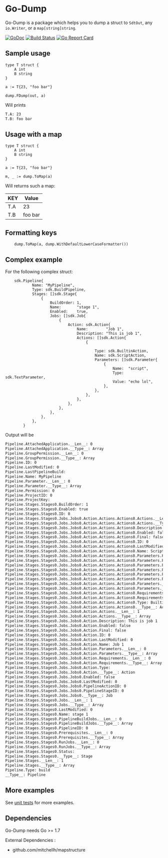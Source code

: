 # Go-Dump

Go-Dump is a package which helps you to dump a struct to `SdtOut`, any `io.Writer`, or a `map[string]string`.

[![GoDoc](https://img.shields.io/badge/godoc-reference-blue.svg)](http://godoc.org/github.com/fsamin/go-dump) [![Build Status](https://travis-ci.org/fsamin/go-dump.svg?branch=master)](https://travis-ci.org/fsamin/go-dump) [![Go Report Card](https://goreportcard.com/badge/github.com/fsamin/go-dump)](https://goreportcard.com/report/github.com/fsamin/go-dump)


## Sample usage

````golang
type T struct {
    A int
    B string
}

a := T{23, "foo bar"}

dump.FDump(out, a)
````

Will prints

````bash
T.A: 23
T.B: foo bar
````

## Usage with a map

```golang
type T struct {
    A int
    B string
}

a := T{23, "foo bar"}

m, _ := dump.ToMap(a)
```

Will returns such a map:

| KEY           | Value         |
| ------------- | ------------- |
| T.A           | 23            |
| T.B           | foo bar       |

## Formatting keys

```golang
    dump.ToMap(a, dump.WithDefaultLowerCaseFormatter())
```

## Complex example

For the following complex struct:

```golang
    sdk.Pipeline{
            Name: "MyPipeline",
            Type: sdk.BuildPipeline,
            Stages: []sdk.Stage{
                {
                    BuildOrder: 1,
                    Name:       "stage 1",
                    Enabled:    true,
                    Jobs: []sdk.Job{
                        {
                            Action: sdk.Action{
                                Name:        "Job 1",
                                Description: "This is job 1",
                                Actions: []sdk.Action{
                                    {

                                        Type: sdk.BuiltinAction,
                                        Name: sdk.ScriptAction,
                                        Parameters: []sdk.Parameter{
                                            {
                                                Name:  "script",
                                                Type:  sdk.TextParameter,
                                                Value: "echo lol",
                                            },
                                        },
                                    },
                                },
                            },
                        },
                    },
                },
            },
        }
```

Output will be

````bash
Pipeline.AttachedApplication.__Len__: 0
Pipeline.AttachedApplication.__Type__: Array
Pipeline.GroupPermission.__Len__: 0
Pipeline.GroupPermission.__Type__: Array
Pipeline.ID: 0
Pipeline.LastModified: 0
Pipeline.LastPipelineBuild:
Pipeline.Name: MyPipeline
Pipeline.Parameter.__Len__: 0
Pipeline.Parameter.__Type__: Array
Pipeline.Permission: 0
Pipeline.ProjectID: 0
Pipeline.ProjectKey:
Pipeline.Stages.Stages0.BuildOrder: 1
Pipeline.Stages.Stages0.Enabled: true
Pipeline.Stages.Stages0.ID: 0
Pipeline.Stages.Stages0.Jobs.Jobs0.Action.Actions.Actions0.Actions.__Len__: 0
Pipeline.Stages.Stages0.Jobs.Jobs0.Action.Actions.Actions0.Actions.__Type__: Array
Pipeline.Stages.Stages0.Jobs.Jobs0.Action.Actions.Actions0.Description:
Pipeline.Stages.Stages0.Jobs.Jobs0.Action.Actions.Actions0.Enabled: false
Pipeline.Stages.Stages0.Jobs.Jobs0.Action.Actions.Actions0.Final: false
Pipeline.Stages.Stages0.Jobs.Jobs0.Action.Actions.Actions0.ID: 0
Pipeline.Stages.Stages0.Jobs.Jobs0.Action.Actions.Actions0.LastModified: 0
Pipeline.Stages.Stages0.Jobs.Jobs0.Action.Actions.Actions0.Name: Script
Pipeline.Stages.Stages0.Jobs.Jobs0.Action.Actions.Actions0.Parameters.Parameters0.Description:
Pipeline.Stages.Stages0.Jobs.Jobs0.Action.Actions.Actions0.Parameters.Parameters0.ID: 0
Pipeline.Stages.Stages0.Jobs.Jobs0.Action.Actions.Actions0.Parameters.Parameters0.Name: script
Pipeline.Stages.Stages0.Jobs.Jobs0.Action.Actions.Actions0.Parameters.Parameters0.Type: text
Pipeline.Stages.Stages0.Jobs.Jobs0.Action.Actions.Actions0.Parameters.Parameters0.Value: echo lol
Pipeline.Stages.Stages0.Jobs.Jobs0.Action.Actions.Actions0.Parameters.Parameters0.__Type__: Parameter
Pipeline.Stages.Stages0.Jobs.Jobs0.Action.Actions.Actions0.Parameters.__Len__: 1
Pipeline.Stages.Stages0.Jobs.Jobs0.Action.Actions.Actions0.Parameters.__Type__: Array
Pipeline.Stages.Stages0.Jobs.Jobs0.Action.Actions.Actions0.Requirements.__Len__: 0
Pipeline.Stages.Stages0.Jobs.Jobs0.Action.Actions.Actions0.Requirements.__Type__: Array
Pipeline.Stages.Stages0.Jobs.Jobs0.Action.Actions.Actions0.Type: Builtin
Pipeline.Stages.Stages0.Jobs.Jobs0.Action.Actions.Actions0.__Type__: Action
Pipeline.Stages.Stages0.Jobs.Jobs0.Action.Actions.__Len__: 1
Pipeline.Stages.Stages0.Jobs.Jobs0.Action.Actions.__Type__: Array
Pipeline.Stages.Stages0.Jobs.Jobs0.Action.Description: This is job 1
Pipeline.Stages.Stages0.Jobs.Jobs0.Action.Enabled: false
Pipeline.Stages.Stages0.Jobs.Jobs0.Action.Final: false
Pipeline.Stages.Stages0.Jobs.Jobs0.Action.ID: 0
Pipeline.Stages.Stages0.Jobs.Jobs0.Action.LastModified: 0
Pipeline.Stages.Stages0.Jobs.Jobs0.Action.Name: Job 1
Pipeline.Stages.Stages0.Jobs.Jobs0.Action.Parameters.__Len__: 0
Pipeline.Stages.Stages0.Jobs.Jobs0.Action.Parameters.__Type__: Array
Pipeline.Stages.Stages0.Jobs.Jobs0.Action.Requirements.__Len__: 0
Pipeline.Stages.Stages0.Jobs.Jobs0.Action.Requirements.__Type__: Array
Pipeline.Stages.Stages0.Jobs.Jobs0.Action.Type:
Pipeline.Stages.Stages0.Jobs.Jobs0.Action.__Type__: Action
Pipeline.Stages.Stages0.Jobs.Jobs0.Enabled: false
Pipeline.Stages.Stages0.Jobs.Jobs0.LastModified: 0
Pipeline.Stages.Stages0.Jobs.Jobs0.PipelineActionID: 0
Pipeline.Stages.Stages0.Jobs.Jobs0.PipelineStageID: 0
Pipeline.Stages.Stages0.Jobs.Jobs0.__Type__: Job
Pipeline.Stages.Stages0.Jobs.__Len__: 1
Pipeline.Stages.Stages0.Jobs.__Type__: Array
Pipeline.Stages.Stages0.LastModified: 0
Pipeline.Stages.Stages0.Name: stage 1
Pipeline.Stages.Stages0.PipelineBuildJobs.__Len__: 0
Pipeline.Stages.Stages0.PipelineBuildJobs.__Type__: Array
Pipeline.Stages.Stages0.PipelineID: 0
Pipeline.Stages.Stages0.Prerequisites.__Len__: 0
Pipeline.Stages.Stages0.Prerequisites.__Type__: Array
Pipeline.Stages.Stages0.RunJobs.__Len__: 0
Pipeline.Stages.Stages0.RunJobs.__Type__: Array
Pipeline.Stages.Stages0.Status:
Pipeline.Stages.Stages0.__Type__: Stage
Pipeline.Stages.__Len__: 1
Pipeline.Stages.__Type__: Array
Pipeline.Type: build
__Type__: Pipeline
````

## More examples

See [unit tests](test/dump_test.go) for more examples.

## Dependencies

Go-Dump needs Go >= 1.7

External Dependencies :

- github.com/mitchellh/mapstructure
